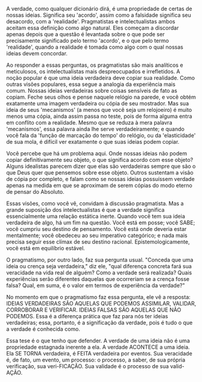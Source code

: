 A verdade, como qualquer dicionário dirá, é uma propriedade de certas de nossas ideias. Significa seu 'acordo', assim como a falsidade significa seu desacordo, com a 'realidade'. Pragmatistas e intelectualistas ambos aceitam essa definição como algo natural. Eles começam a discordar apenas depois que a questão é levantada sobre o que pode ser precisamente significado pelo termo 'acordo', e o que pelo termo 'realidade', quando a realidade é tomada como algo com o qual nossas ideias devem concordar.

Ao responder a essas perguntas, os pragmatistas são mais analíticos e meticulosos, os intelectualistas mais despreocupados e irrefletidos. A noção popular é que uma ideia verdadeira deve copiar sua realidade. Como outras visões populares, essa segue a analogia da experiência mais comum. Nossas ideias verdadeiras sobre coisas sensíveis de fato as copiam. Feche seus olhos e pense naquele relógio na parede, e você obtém exatamente uma imagem verdadeira ou cópia de seu mostrador. Mas sua ideia de seus 'mecanismos' (a menos que você seja um relojoeiro) é muito menos uma cópia, ainda assim passa no teste, pois de forma alguma entra em conflito com a realidade. Mesmo que se reduza à mera palavra 'mecanismos', essa palavra ainda lhe serve verdadeiramente; e quando você fala da 'função de marcação do tempo' do relógio, ou da 'elasticidade' de sua mola, é difícil ver exatamente o que suas ideias podem copiar.

Você percebe que há um problema aqui. Onde nossas ideias não podem copiar definitivamente seu objeto, o que significa acordo com esse objeto? Alguns idealistas parecem dizer que elas são verdadeiras sempre que são o que Deus quer que pensemos sobre esse objeto. Outros sustentam a visão de cópia por completo, e falam como se nossas ideias possuíssem verdade apenas na medida em que se aproximam de serem cópias do modo eterno de pensar do Absoluto.

Essas visões, como você vê, convidam à discussão pragmatista. Mas a grande suposição dos intelectualistas é que a verdade significa essencialmente uma relação estática inerte. Quando você tem sua ideia verdadeira de algo, há um fim na questão. Você está em posse; você SABE; você cumpriu seu destino de pensamento. Você está onde deveria estar mentalmente; você obedeceu ao seu imperativo categórico; e nada mais precisa seguir esse clímax de seu destino racional. Epistemologicamente, você está em equilíbrio estável.

O pragmatismo, por outro lado, faz sua pergunta usual. "Conceda que uma ideia ou crença seja verdadeira," diz ele, "qual diferença concreta fará sua veracidade na vida real de alguém? Como a verdade será realizada? Quais experiências serão diferentes daquelas que ocorreriam se a crença fosse falsa? Qual, em suma, é o valor em termos de experiência da verdade?"

No momento em que o pragmatismo faz essa pergunta, ele vê a resposta: IDEIAS VERDADEIRAS SÃO AQUELAS QUE PODEMOS ASSIMILAR, VALIDAR, CORROBORAR E VERIFICAR. IDEIAS FALSAS SÃO AQUELAS QUE NÃO PODEMOS. Essa é a diferença prática que faz para nós ter ideias verdadeiras; essa, portanto, é a significação da verdade, pois é tudo o que a verdade é conhecida como.

Essa tese é o que tenho que defender. A verdade de uma ideia não é uma propriedade estagnada inerente a ela. A verdade ACONTECE a uma ideia. Ela SE TORNA verdadeira, é FEITA verdadeira por eventos. Sua veracidade é, de fato, um evento, um processo: o processo, a saber, de sua própria verificação, sua veri-FICAÇÃO. Sua validade é o processo de sua valid-AÇÃO.